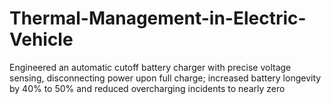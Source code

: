 # Thermal-Management-in-Electric-Vehicle
Engineered an automatic cutoff battery charger with precise voltage sensing, disconnecting power upon full charge; increased battery longevity by 40% to 50% and reduced overcharging incidents to nearly zero

